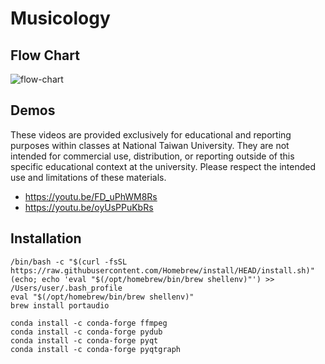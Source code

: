 # Musicology

## Flow Chart
![flow-chart](https://github.com/Zen-Tsai/Musicology/blob/main/flow-chart.jpg?raw=true)

## Demos
These videos are provided exclusively for educational and reporting purposes within classes at National Taiwan University. They are not intended for commercial use, distribution, or reporting outside of this specific educational context at the university. Please respect the intended use and limitations of these materials.

- https://youtu.be/FD_uPhWM8Rs
- https://youtu.be/oyUsPPuKbRs

## Installation

```
/bin/bash -c "$(curl -fsSL https://raw.githubusercontent.com/Homebrew/install/HEAD/install.sh)"
(echo; echo 'eval "$(/opt/homebrew/bin/brew shellenv)"') >> /Users/user/.bash_profile
eval "$(/opt/homebrew/bin/brew shellenv)"
brew install portaudio

conda install -c conda-forge ffmpeg
conda install -c conda-forge pydub
conda install -c conda-forge pyqt
conda install -c conda-forge pyqtgraph
```

